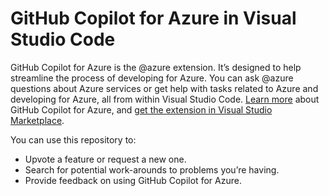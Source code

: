 # GitHub Copilot for Azure in Visual Studio Code

GitHub Copilot for Azure is the @azure extension. It’s designed to help streamline the process of developing for Azure. You can ask @azure questions about Azure services or get help with tasks related to Azure and developing for Azure, all from within Visual Studio Code. [Learn more](https://aka.ms/LearnAboutGitHubCopilotForAzure) about GitHub Copilot for Azure, and [get the extension in Visual Studio Marketplace](https://marketplace.visualstudio.com/items?itemName=ms-azuretools.vscode-azure-github-copilot).

You can use this repository to:

* Upvote a feature or request a new one.
* Search for potential work-arounds to problems you’re having.
* Provide feedback on using GitHub Copilot for Azure.

